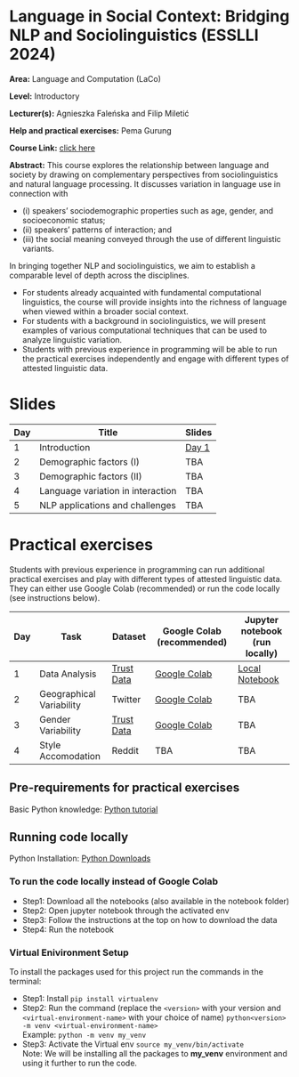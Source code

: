 # Language in Social Context: Bridging NLP and Sociolinguistics (ESSLLI 2024)

<b>Area:</b> Language and Computation (LaCo)

<b>Level:</b> Introductory

<b>Lecturer(s):</b> Agnieszka Faleńska and Filip Miletić

<b>Help and practical exercises:</b> Pema Gurung

<b>Course Link:</b> [click here](https://2024.esslli.eu/placeholder-programme/course-overview.html#10)

<b>Abstract:</b>
This course explores the relationship between language and society by drawing on complementary perspectives from sociolinguistics and natural language processing. It discusses variation in language use in connection with 
- (i) speakers’ sociodemographic properties such as age, gender, and socioeconomic status; 
- (ii) speakers’ patterns of interaction; and 
- (iii) the social meaning conveyed through the use of different linguistic variants. 

In bringing together NLP and sociolinguistics, we aim to establish a comparable level of depth across the disciplines. <br>
- For students already acquainted with fundamental computational linguistics, the course will provide insights into the richness of language when viewed within a broader social context.
- For students with a background in sociolinguistics, we will present examples of various computational techniques that can be used to analyze linguistic variation.
- Students with previous experience in programming will be able to run the practical exercises independently and engage with different types of attested linguistic data.

# Slides

| Day | Title                     | Slides | 
| -- | ------------------------ | ----------- |
|1| Introduction    | [Day 1](slides/day1.pdf) |
|2| Demographic factors (I) | TBA |
|3| Demographic factors (II) |  TBA |
|4| Language variation in interaction | TBA |
|5| NLP applications and challenges | TBA |

# Practical exercises

Students with previous experience in programming can run additional practical exercises and play with different types of attested linguistic data. They can either use Google Colab (recommended) or run the code locally (see instructions below).

| Day | Task                     | Dataset  | Google Colab (recommended)                                                                                                                                                                        |  Jupyter notebook  (run locally) |
| -- | ------------------------ | -----------  | --------------------------------------------------------------------------------------------------------------------------------------------------------------------------- | ----------------------------------- |
| 1  | Data Analysis | [Trust Data](https://github.com/MilaNLProc/translation_bias)      | [Google Colab](https://colab.research.google.com/drive/1ctMPBupu07Nr8UsP_WuJe7VFHjjocoWE?usp=sharing)     | [Local Notebook](notebooks/Trust_Data_Analysis.ipynb) |
|2| Geographical Variability | Twitter | [Google Colab](https://colab.research.google.com/drive/1Q9wdazDkoryDuld52ZzRk0UriyyjcjQH) | TBA |
|3| Gender Variability | [Trust Data](https://github.com/MilaNLProc/translation_bias) | [Google Colab](https://colab.research.google.com/drive/1I4sUJhfr06EgE99VFy3WK0VyeOOY5SyH?usp=sharing) | TBA |
|4| Style Accomodation| Reddit | TBA | TBA |

## Pre-requirements for practical exercises
Basic Python knowledge: [Python tutorial](https://www.tutorialspoint.com/python/index.htm) <br>

## Running code locally
Python Installation: [Python Downloads](https://www.python.org/downloads/)

### To run the code locally instead of Google Colab

- Step1: Download all the notebooks (also available in the notebook folder)
- Step2: Open jupyter notebook through the activated env
- Step3: Follow the instructions at the top on how to download the data
- Step4: Run the notebook
  
### Virtual Enivironment Setup
To install the packages used for this project run the commands in the terminal:
- Step1: Install  ``` pip install virtualenv ``` 
- Step2: Run the command (replace the ```<version>``` with your version and ```<virtual-environment-name>``` with your choice of name)
  ```python<version> -m venv <virtual-environment-name> ``` <br>
Example: ``` python -m venv my_venv ```
- Step3: Activate the Virtual env ```source my_venv/bin/activate```
<br>Note: We will be installing all the packages to <b>my_venv</b> environment and using it further to run the code.







